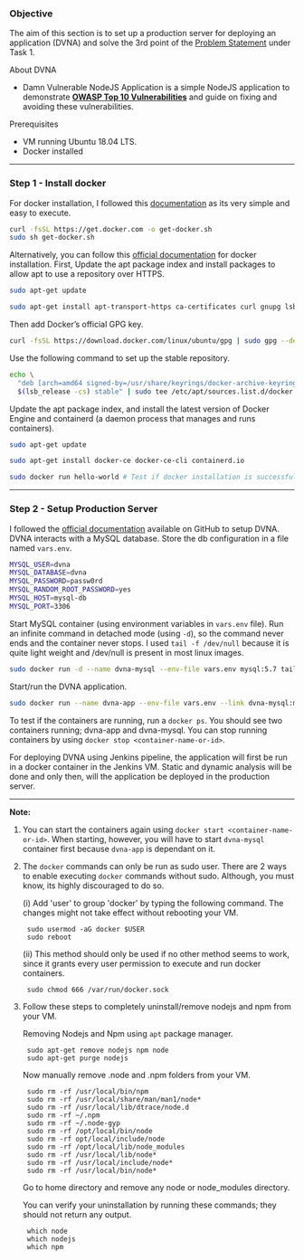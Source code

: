 ### **Objective**

The aim of this section is to set up a production server for deploying an application (DVNA) and solve the 3rd point of the [Problem Statement](problem_statements.md) under Task 1.

About DVNA

-   Damn Vulnerable NodeJS Application is a simple NodeJS application to demonstrate **[OWASP Top 10 Vulnerabilities](https://www.owasp.org/index.php/Top_10-2017_Top_10)** and guide on fixing and avoiding these vulnerabilities.

Prerequisites

-   VM running Ubuntu 18.04 LTS.
-   Docker installed

---

### **Step 1 - Install docker**

For docker installation, I followed this [documentation](https://geekylane.com/install-docker-on-aws-ec2-ubuntu-18-04-script-method/) as its very simple and easy to execute.

```bash
curl -fsSL https://get.docker.com -o get-docker.sh
sudo sh get-docker.sh
```

Alternatively, you can follow this [official documentation](https://docs.docker.com/engine/install/ubuntu/) for docker installation. First, Update the apt package index and install packages to allow apt to use a repository over HTTPS.

```bash
sudo apt-get update

sudo apt-get install apt-transport-https ca-certificates curl gnupg lsb-release
```
    
Then add Docker’s official GPG key.

```bash
curl -fsSL https://download.docker.com/linux/ubuntu/gpg | sudo gpg --dearmor -o /usr/share/keyrings docker-archive-keyring.gpg
```
    
Use the following command to set up the stable repository.

```bash
echo \
  "deb [arch=amd64 signed-by=/usr/share/keyrings/docker-archive-keyring.gpg] https://download.docker.com/linux/ubuntu \
  $(lsb_release -cs) stable" | sudo tee /etc/apt/sources.list.d/docker.list > /dev/null
```

Update the apt package index, and install the latest version of Docker Engine and containerd (a daemon process that manages and runs containers).

```bash
sudo apt-get update

sudo apt-get install docker-ce docker-ce-cli containerd.io

sudo docker run hello-world # Test if docker installation is successful 
```

---

### **Step 2 - Setup Production Server**

I followed the [official documentation](https://github.com/appsecco/dvna) available on GitHub to setup DVNA. DVNA interacts with a MySQL database. Store the db configuration in a file named `vars.env`.

```bash
MYSQL_USER=dvna
MYSQL_DATABASE=dvna
MYSQL_PASSWORD=passw0rd
MYSQL_RANDOM_ROOT_PASSWORD=yes
MYSQL_HOST=mysql-db
MYSQL_PORT=3306
```

Start MySQL container (using environment variables in `vars.env` file). Run an infinite command in detached mode (using `-d`), so the command never ends and the container never stops. I used `tail -f /dev/null` because it is quite light weight and /dev/null is present in most linux images.
   
```bash
sudo docker run -d --name dvna-mysql --env-file vars.env mysql:5.7 tail -f /dev/null
```
    
Start/run the DVNA application.

```bash
sudo docker run --name dvna-app --env-file vars.env --link dvna-mysql:mysql-db -p 9090:9090 -d appsecco/dvna
```

To test if the containers are running, run a `docker ps`. You should see two containers running; dvna-app and dvna-mysql. You can stop running containers by using `docker stop <container-name-or-id>`. 

For deploying DVNA using Jenkins pipeline, the application will first be run in a docker container in the Jenkins VM. Static and dynamic analysis will be done and only then, will the application be deployed in the production server.

---

<b>**Note:**</b> 

1.  You can start the containers again using `docker start <container-name-or-id>`. When starting, however, you will have to start `dvna-mysql` container first because `dvna-app` is dependant on it.

2. The `docker` commands can only be run as sudo user. There are 2 ways to enable executing `docker` commands without sudo. Although, you must know, its highly discouraged to do so. 

    (i) Add 'user' to group 'docker' by typing the following command. The changes might not take effect without rebooting your VM. 
    
        sudo usermod -aG docker $USER
        sudo reboot

    (ii) This method should only be used if no other method seems to work, since it grants every user permission to execute and run docker containers.

        sudo chmod 666 /var/run/docker.sock

3. Follow these steps to completely uninstall/remove nodejs and npm from your VM.

    Removing Nodejs and Npm using `apt` package manager.

        sudo apt-get remove nodejs npm node
        sudo apt-get purge nodejs


    Now manually remove .node and .npm folders from your VM.

        sudo rm -rf /usr/local/bin/npm 
        sudo rm -rf /usr/local/share/man/man1/node* 
        sudo rm -rf /usr/local/lib/dtrace/node.d 
        sudo rm -rf ~/.npm 
        sudo rm -rf ~/.node-gyp 
        sudo rm -rf /opt/local/bin/node 
        sudo rm -rf opt/local/include/node 
        sudo rm -rf /opt/local/lib/node_modules  
        sudo rm -rf /usr/local/lib/node*
        sudo rm -rf /usr/local/include/node*
        sudo rm -rf /usr/local/bin/node*

    Go to home directory and remove any node or node_modules directory.

    You can verify your uninstallation by running these commands; they should not return any output.

        which node
        which nodejs
        which npm